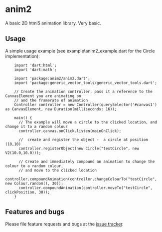 # anim2

A basic 2D html5 animation library. Very basic.

## Usage

A simple usage example (see example\anim2_example.dart for the Circle implementation):
```
    import 'dart:html';
    import 'dart:math';

    import 'package:anim2/anim2.dart';
    import 'package:generic_vector_tools/generic_vector_tools.dart';

    // Create the animation controller, pass it a reference to the CanvasElement you are animating on
    // and the framerate of animation
    Controller controller = new Controller(querySelector('#canvas1') as CanvasElement, new Duration(milliseconds: 16));

    main() {
      // The example will move a circle to the clicked location, and change it to a random colour
      controller.canvas.onClick.listen(mainOnClick);

      //  create and register the object -  a circle at position (10,10)
      controller.registerObject(new Circle("testCircle", new V2(10.0,10.0)));

      // Create and immediately compound an animation to change the colour to a random colour,
      // and move to the clicked location
      controller.compoundAnimation(controller.changeColourTo("testCircle", new Colour.random(), 30));
      controller.compoundAnimation(controller.moveTo("testCircle", clickPosition, 30));
    }
```
## Features and bugs

Please file feature requests and bugs at the [issue tracker][tracker].

[tracker]: https://github.com/benmosheron/DartDev_anim2/issues
